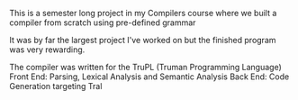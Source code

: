 This is a semester long project in my Compilers course where
we built a compiler from scratch using pre-defined grammar

It was by far the largest project I've worked on but the
finished program was very rewarding.

The compiler was written for the TruPL (Truman Programming Language)
Front End: Parsing, Lexical Analysis and Semantic Analysis
Back End: Code Generation targeting Tral
